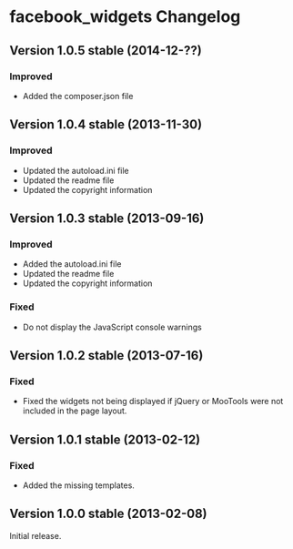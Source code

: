 facebook_widgets Changelog
==========================

Version 1.0.5 stable (2014-12-??)
---------------------------------

### Improved
- Added the composer.json file


Version 1.0.4 stable (2013-11-30)
---------------------------------

### Improved
- Updated the autoload.ini file
- Updated the readme file
- Updated the copyright information


Version 1.0.3 stable (2013-09-16)
---------------------------------

### Improved
- Added the autoload.ini file
- Updated the readme file
- Updated the copyright information

### Fixed
- Do not display the JavaScript console warnings


Version 1.0.2 stable (2013-07-16)
---------------------------------

### Fixed
- Fixed the widgets not being displayed if jQuery or MooTools were not included in the page layout.


Version 1.0.1 stable (2013-02-12)
---------------------------------

### Fixed
- Added the missing templates.


Version 1.0.0 stable (2013-02-08)
---------------------------------

Initial release.